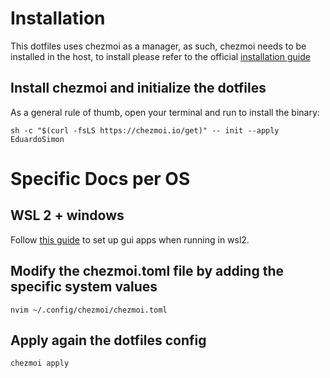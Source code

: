 # Installation

This dotfiles uses chezmoi as a manager, as such, chezmoi needs to be installed in the host, to install please refer to the official [installation guide](https://www.chezmoi.io/install/#one-line-package-install)

## Install chezmoi and initialize the dotfiles

As a general rule of thumb, open your terminal and run to install the binary:
```
sh -c "$(curl -fsLS https://chezmoi.io/get)" -- init --apply EduardoSimon
```

# Specific Docs per OS

## WSL 2 + windows

Follow [this guide](https://github.com/lackovic/notes/tree/master/Windows/Windows%20Subsystem%20for%20Linux#run-linux-gui-applications) to set up gui apps when running in wsl2.

## Modify the chezmoi.toml file by adding the specific system values

```
nvim ~/.config/chezmoi/chezmoi.toml
```

## Apply again the dotfiles config

```
chezmoi apply
```
